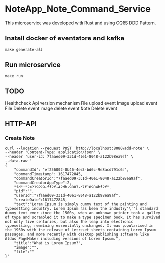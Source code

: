 # NoteApp_Note_Command_Service

This microservice was developed with Rust and using CQRS DDD Pattern. 

## Install docker of eventstore and kafka
```console
make generate-all
```

## Run microservice
```console
make run
```

## TODO
Healthcheck
Api version mechanism
File upload event
Image upload event
File Delete event
Image delete event
Note Delete event

## HTTP-API
### Create Note
```console
curl --location --request POST 'http://localhost:8080/add-note' \
--header 'Content-Type: application/json' \
--header 'user-id: 7faaed09-331d-40e1-8048-a122b98ea9af' \
--data-raw '
{
    "commandId": "ef256002-8b46-4ee3-bd6c-9e8acd791c6a",
    "commandTimestamp": 1617472845,
    "commandCreatorId":"7faaed09-331d-40e1-8048-a122b98ea9af",
    "commandCreatorAppType":2,
    "id":"2e219229-ff2f-42db-9887-d7f18984bf2f",
    "pid":"",
    "userId":"7faaed09-331d-40e1-8048-a122b98ea9af",
    "createDate":1617472845,
    "text":"Lorem Ipsum is simply dummy text of the printing and typesetting industry. Lorem Ipsum has been the industry'\''s standard dummy text ever since the 1500s, when an unknown printer took a galley of type and scrambled it to make a type specimen book. It has survived not only five centuries, but also the leap into electronic typesetting, remaining essentially unchanged. It was popularised in the 1960s with the release of Letraset sheets containing Lorem Ipsum passages, and more recently with desktop publishing software like Aldus PageMaker including versions of Lorem Ipsum.",
    "title":"What is Lorem Ipsum?",
    "image":"",
    "file":""
}'
```